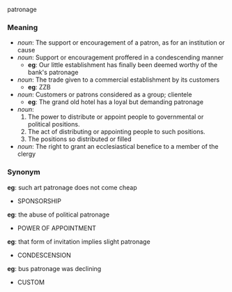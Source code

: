 patronage
### Meaning
+ _noun_: The support or encouragement of a patron, as for an institution or cause
+ _noun_: Support or encouragement proffered in a condescending manner
    + __eg__: Our little establishment has finally been deemed worthy of the bank's patronage
+ _noun_: The trade given to a commercial establishment by its customers
    + __eg__: ZZB
+ _noun_: Customers or patrons considered as a group; clientele
    + __eg__: The grand old hotel has a loyal but demanding patronage
+ _noun_:
   1. The power to distribute or appoint people to governmental or political positions.
   2. The act of distributing or appointing people to such positions.
   3. The positions so distributed or filled
+ _noun_: The right to grant an ecclesiastical benefice to a member of the clergy

### Synonym

__eg__: such art patronage does not come cheap

+ SPONSORSHIP

__eg__: the abuse of political patronage

+ POWER OF APPOINTMENT

__eg__: that form of invitation implies slight patronage

+ CONDESCENSION

__eg__: bus patronage was declining

+ CUSTOM


